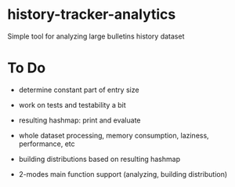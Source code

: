history-tracker-analytics
=========================

Simple tool for analyzing large bulletins history dataset


To Do
=====
- determine constant part of entry size

- work on tests and testability a bit
- resulting hashmap: print and evaluate
- whole dataset processing, memory consumption, laziness, performance, etc

- building distributions based on resulting hashmap 
- 2-modes main function support (analyzing, building distribution)